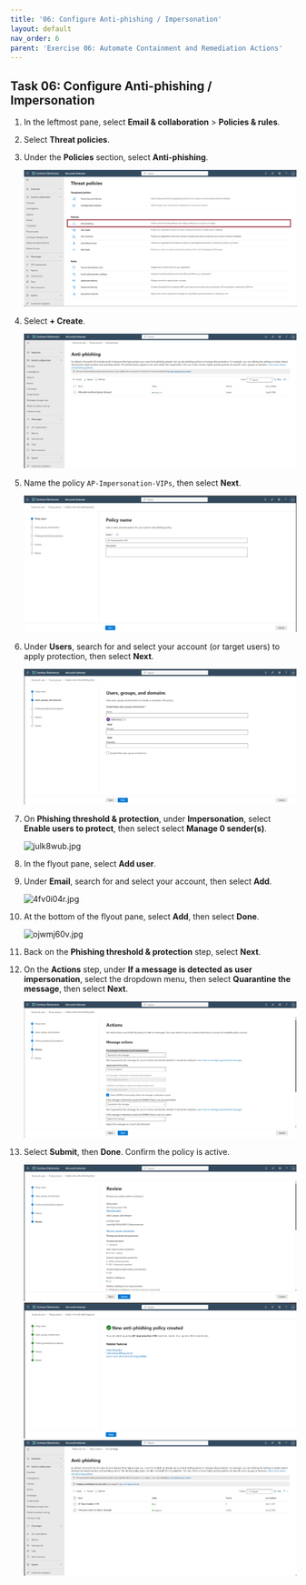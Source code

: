 ```yaml
---
title: '06: Configure Anti-phishing / Impersonation'
layout: default
nav_order: 6
parent: 'Exercise 06: Automate Containment and Remediation Actions'
---
```


## Task 06: Configure Anti-phishing / Impersonation

1. In the leftmost pane, select **Email & collaboration** > **Policies & rules**.

1. Select **Threat policies**.

1. Under the **Policies** section, select **Anti-phishing**.  

    ![Containment-34.png](../../media/Containment-34.png)

1. Select **+ Create**.  

    ![Containment-35.png](../../media/Containment-35.png)

1. Name the policy `AP-Impersonation-VIPs`, then select **Next**.  

    ![Containment-36.png](../../media/Containment-36.png)

1. Under **Users**, search for and select your account (or target users) to apply protection, then select **Next**.

    ![Containment-37.png](../../media/Containment-37.png)

1. On **Phishing threshold & protection**, under **Impersonation**, select **Enable users to protect**, then select select **Manage 0 sender(s)**.

    ![julk8wub.jpg](instructions310566/julk8wub.jpg)

1. In the flyout pane, select **Add user**.

1. Under **Email**, search for and select your account, then select **Add**.

    ![4fv0i04r.jpg](instructions310566/4fv0i04r.jpg)

1. At the bottom of the flyout pane, select **Add**, then select **Done**.

    ![ojwmj60v.jpg](instructions310566/ojwmj60v.jpg)

1. Back on the **Phishing threshold & protection** step, select **Next**.

1. On the **Actions** step, under **If a message is detected as user impersonation**, select the dropdown menu, then select **Quarantine the message**, then select **Next**.

    ![Containment-39.png](../../media/Containment-39.png)

1. Select **Submit**, then **Done**. Confirm the policy is active.  

    ![Containment-40.png](../../media/Containment-40.png)  
    ![Containment-41.png](../../media/Containment-41.png)  
    ![Containment-42.png](../../media/Containment-42.png)

